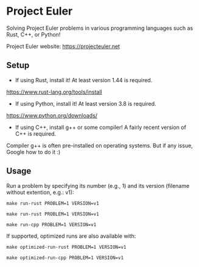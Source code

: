 # Project Euler

Solving Project Euler problems in various programming languages such as Rust, C++, or Python!

Project Euler website: <https://projecteuler.net>

## Setup

- If using Rust, install it! At least version 1.44 is required.

<https://www.rust-lang.org/tools/install>

- If using Python, install it! At least version 3.8 is required.

<https://www.python.org/downloads/>

- If using C++, install g++ or some compiler! A fairly recent version of C++ is required.

Compiler g++ is often pre-installed on operating systems. But if any issue, Google how to do it :)

## Usage

Run a problem by specifying its number (e.g., 1) and its version (filename without extention, e.g.: v1):

```
make run-rust PROBLEM=1 VERSION=v1
```

```
make run-rust PROBLEM=1 VERSION=v1
```

```
make run-cpp PROBLEM=1 VERSION=v1
```

If supported, optimized runs are also available with:

```
make optimized-run-rust PROBLEM=1 VERSION=v1
```

```
make optimized-run-cpp PROBLEM=1 VERSION=v1
```
